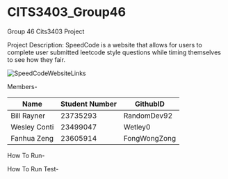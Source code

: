 # CITS3403_Group46
Group 46 Cits3403 Project

Project Description:
SpeedCode is a website that allows for users to complete user submitted leetcode style questions while timing themselves to see how they fair.

![SpeedCodeWebsiteLinks](https://github.com/user-attachments/assets/75517da6-fae3-480a-9a66-48805131fb60)


Members-
 
| Name | Student Number | GithubID |
| ----------- | -------|   ---- |
| Bill Rayner | 23735293 |RandomDev92|
| Wesley Conti| 23499047 | Wetley0|
| Fanhua Zeng | 23605914 | FongWongZong|

How To Run-



How To Run Test-


